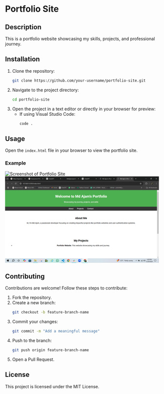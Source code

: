 # Portfolio Site
## Description
This is a portfolio website showcasing my skills, projects, and professional journey.
## Installation

1. Clone the repository:
   ```bash
   git clone https://github.com/your-username/portfolio-site.git
   ```
2. Navigate to the project directory:
   ```bash
   cd portfolio-site
   ```
3. Open the project in a text editor or directly in your browser for preview:
   - If using Visual Studio Code:
     ```bash
     code .
     ```
## Usage

Open the `index.html` file in your browser to view the portfolio site.

### Example
![Screenshot of Portfolio Site](./screenshot.png)
![alt text](image.png)
 
 ## Contributing

Contributions are welcome! Follow these steps to contribute:
1. Fork the repository.
2. Create a new branch:
   ```bash
   git checkout -b feature-branch-name
   ```
3. Commit your changes:
   ```bash
   git commit -m "Add a meaningful message"
   ```
4. Push to the branch:
   ```bash
   git push origin feature-branch-name
   ```
5. Open a Pull Request.

## License

This project is licensed under the MIT License.
